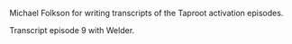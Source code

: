 Michael Folkson for writing transcripts of the Taproot activation episodes.

Transcript episode 9 with Welder.

